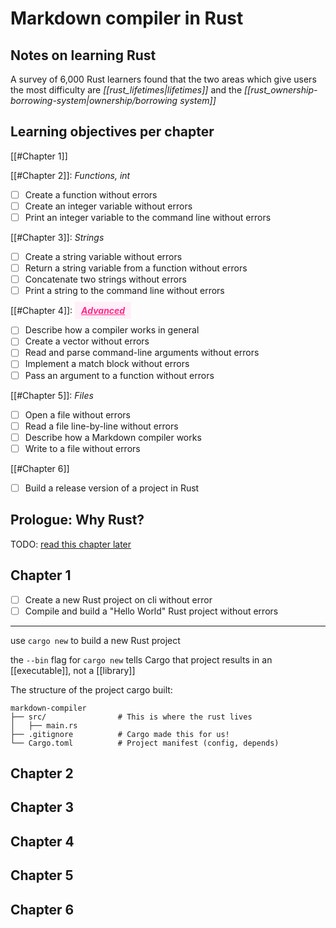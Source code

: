 # Markdown compiler in Rust

## Notes on learning Rust
A survey of 6,000 Rust learners found that the two areas which give users the most difficulty are _[[rust_lifetimes|lifetimes]]_ and the _[[rust_ownership-borrowing-system|ownership/borrowing system]]_

## Learning objectives per chapter

[[#Chapter 1]]

[[#Chapter 2]]: _Functions, int_
- [ ] Create a function without errors
- [ ] Create an integer variable without errors
- [ ] Print an integer variable to the command line without errors

[[#Chapter 3]]: _Strings_
- [ ] Create a string variable without errors
- [ ] Return a string variable from a function without errors
- [ ] Concatenate two strings without errors
- [ ] Print a string to the command line without errors

[[#Chapter 4]]: <span style="padding:5px 10px;font-style:italic;font-weight:700;color:#FF2A8A;background:#FFEFF8;text-decoration:underline;">Advanced</span>
- [ ] Describe how a compiler works in general
- [ ] Create a vector without errors
- [ ] Read and parse command-line arguments without errors
- [ ] Implement a match block without errors
- [ ] Pass an argument to a function without errors

[[#Chapter 5]]: _Files_
- [ ] Open a file without errors
- [ ] Read a file line-by-line without errors
- [ ] Describe how a Markdown compiler works
- [ ] Write to a file without errors

[[#Chapter 6]]
- [ ] Build a release version of a project in Rust

## Prologue: Why Rust?
TODO: [read this chapter later](https://jesselawson.org/rust/getting-started-with-rust-by-building-a-tiny-markdown-compiler/#prologue)

## Chapter 1
- [ ] Create a new Rust project on cli without error
- [ ] Compile and build a "Hello World" Rust project without errors

---

use `cargo new` to build a new Rust project

the `--bin` flag for `cargo new` tells Cargo that project results in an [[executable]], not a [[library]]

The structure of the project cargo built:
```
markdown-compiler
├── src/                # This is where the rust lives
│   ├── main.rs
├── .gitignore          # Cargo made this for us!
└── Cargo.toml          # Project manifest (config, depends)
```



## Chapter 2

## Chapter 3

## Chapter 4

## Chapter 5

## Chapter 6